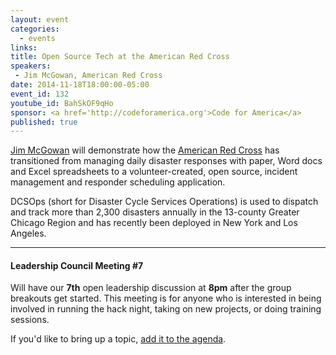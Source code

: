```yaml
---
layout: event
categories: 
  - events
links:
title: Open Source Tech at the American Red Cross
speakers: 
 - Jim McGowan, American Red Cross
date: 2014-11-18T18:00:00-05:00
event_id: 132
youtube_id: BahSkOF9qHo
sponsor: <a href='http://codeforamerica.org'>Code for America</a>
published: true
---
```


[Jim McGowan](https://www.linkedin.com/pub/jim-mcgowan/1b/ab2/810) will demonstrate how the [American Red Cross](http://www.redcross.org/) has transitioned from managing daily disaster responses with paper, Word docs and Excel spreadsheets to a volunteer-created, open source, incident management and responder scheduling application. 

DCSOps (short for Disaster Cycle Services Operations) is used to dispatch and track more than 2,300 disasters annually in the 13-county Greater Chicago Region and has recently been deployed in New York and Los Angeles.

---

#### Leadership Council Meeting #7

Will have our **7th** open leadership discussion at **8pm** after the group breakouts get started. This meeting is for anyone who is interested in being involved in running the hack night, taking on new projects, or doing training sessions. 

If you'd like to bring up a topic, [add it to the agenda](https://docs.google.com/document/d/1PycFQrfQZpT1JRPbdW0O0TU7ZZOrrxwer0WB1MT7gFs/edit#).
